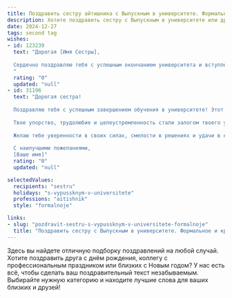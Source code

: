 ```yaml
---
title: Поздравить сестру айтишника с Выпускным в университете. Формальное и красивое
description: Хотите поздравить сестру с Выпускным в университете или другим праздником? Наш ИИ создаст незабываемое поздравление, а вы обязательно выделитесь среди других.  
date: 2024-12-27
tags: second tag
wishes:
- id: 123239
  text: "Дорогая [Имя Сестры],
  
  Сердечно поздравляю тебя с успешным окончанием университета и вступлением в профессию IT-специалиста!  Этот день знаменует собой не только завершение важного этапа твоей жизни, но и начало яркого профессионального пути.  Желаю тебе успехов в реализации всех твоих амбиций, интересных проектов,  творческого вдохновения и неизменной удачи в твоей карьере.  Пусть твой талант и знания принесут тебе заслуженное признание и  радость от достигнутых результатов.  Горжусь тобой!
  "
  rating: "0"
  updated: "null"
- id: 31196
  text: "Дорогая сестра!
  
  Поздравляю тебя с успешным завершением обучения в университете! Этот выпускной – важный этап в твоей жизни, и я горжусь твоими достижениями. Ты стала настоящим специалистом в области информационных технологий, и я уверен, что впереди тебя ждут яркие профессиональные горизонты.
  
  Твое упорство, трудолюбие и целеустремленность стали залогом твоего успеха. Пусть каждый новый проект приносит тебе радость, а карьера будет насыщенной и вдохновляющей.
  
  Желаю тебе уверенности в своих силах, смелости в решениях и удачи в каждом начинании. Верь в себя и иди за мечтой, и все у тебя получится!
  
  С наилучшими пожеланиями,
  [Ваше имя]"
  rating: "0"
  updated: "null"

selectedValues:
  recipients: "sestru"
  holidays: "s-vypussknym-v-universitete"
  professions: "aitishnik"
  style: "formalnoje"

links:
- slug: "pozdravit-sestru-s-vypussknym-v-universitete-formalnoje"
  title: "Поздравить сестру с Выпускным в университете. Формальное и красивое"
---
```


Здесь вы найдете отличную подборку поздравлений на любой случай.
Хотите поздравить друга с днём рождения, коллегу с профессиональным праздником или близких с Новым годом? У нас есть всё, чтобы сделать ваш поздравительный текст незабываемым. Выбирайте нужную категорию и находите лучшие слова для ваших близких и друзей!
